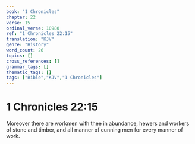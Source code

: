 ```yaml
---
book: "1 Chronicles"
chapter: 22
verse: 15
ordinal_verse: 10980
ref: "1 Chronicles 22:15"
translation: "KJV"
genre: "History"
word_count: 26
topics: []
cross_references: []
grammar_tags: []
thematic_tags: []
tags: ["Bible","KJV","1 Chronicles"]
---
```


# 1 Chronicles 22:15

Moreover there are workmen with thee in abundance, hewers and workers of stone and timber, and all manner of cunning men for every manner of work.
